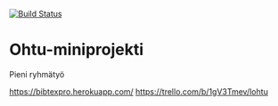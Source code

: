 [![Build Status](https://travis-ci.org/hosseinbahmanpour/Ohtu-miniprojekti.svg?branch=master)](https://travis-ci.org/hosseinbahmanpour/Ohtu-miniprojekti)
# Ohtu-miniprojekti
Pieni ryhmätyö

https://bibtexpro.herokuapp.com/
https://trello.com/b/1gV3Tmev/lohtu